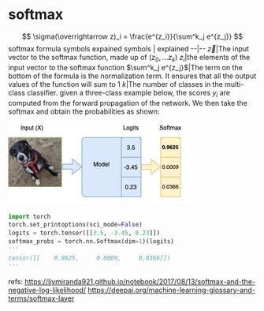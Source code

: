 # softmax

$$ \sigma(\overrightarrow z)_i = \frac{e^{z_i}}{\sum^k_j e^{z_j}} $$
softmax formula symbols expained
symbols | explained
--|--
$\overrightarrow z$|The input vector to the softmax function, made up of ($z_0, ... z_k$)
$z_i$|the elements of the input vector to the softmax function
$\sum^k_j e^{z_j}$|The term on the bottom of the formula is the normalization term. It ensures that all the output values of the function will sum to 1
$k$|The number of classes in the multi-class classifier.
given a three-class example below, the scores $y_i$ are computed from the forward propagation of the network. We then take the softmax and obtain the probabilities as shown:

![](./alg_softmax/1.png)


```python
import torch
torch.set_printoptions(sci_mode=False)
logits = torch.tensor([[3.5, -3.45, 0.23]])
softmax_probs = torch.nn.Softmax(dim=1)(logits)
'''
tensor([[    0.9625,     0.0009,     0.0366]])
'''
```


refs:
https://ljvmiranda921.github.io/notebook/2017/08/13/softmax-and-the-negative-log-likelihood/
https://deepai.org/machine-learning-glossary-and-terms/softmax-layer